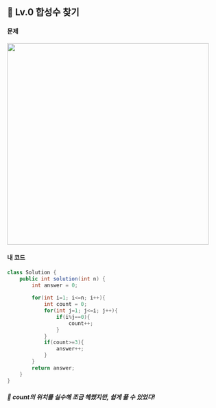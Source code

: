 ## 📍 Lv.0 합성수 찾기 <br>

#### 문제 <br>
<img src="https://github.com/yejinsohn/TIL/assets/104317217/c02156cb-4e21-43e6-8c78-1026eab7dab9" width="470" height="470"/>

#### 내 코드 <br>

```Java
class Solution {
    public int solution(int n) {
        int answer = 0;
        
        for(int i=1; i<=n; i++){
            int count = 0;
            for(int j=1; j<=i; j++){
                if(i%j==0){
                    count++;                
                }
            }
            if(count>=3){
                answer++;
            }
        }
        return answer;
    }
}
```

##### 🌿 count의 위치를 실수해 조금 헤맸지만, 쉽게 풀 수 있었다!
